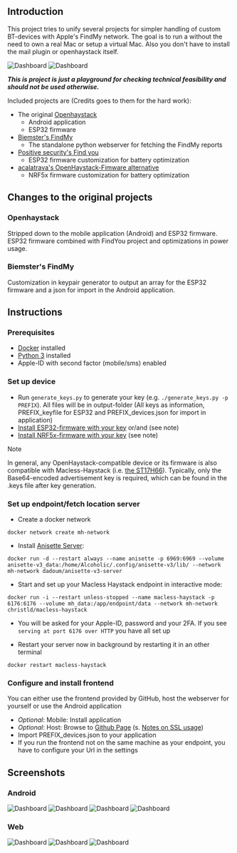 ## Introduction

This project tries to unify several projects for simpler handling of custom BT-devices with Apple's FindMy network. The goal is to run a without the need to own a real Mac or setup a virtual Mac. Also you don't have to install the mail plugin or openhaystack itself.

![Dashboard](screenshots/dashboard_mobile.png)
![Dashboard](screenshots/dashboard_web.png)

***This is project is just a playground for checking technical feasibility and should not be used otherwise.***

Included projects are (Credits goes to them for the hard work):
- The original [Openhaystack](https://github.com/seemoo-lab/openhaystack)
    - Android application 
    - ESP32 firmware
- [Biemster's FindMy](https://github.com/biemster/FindMy)
    - The standalone python webserver for fetching the FindMy reports
- [Positive security's Find you](https://github.com/positive-security/find-you)
    - ESP32 firmware customization for battery optimization 
- [acalatrava's OpenHaystack-Fimware alternative](https://github.com/acalatrava/openhaystack-firmware)
    - NRF5x firmware customization for battery optimization 


## Changes to the original projects

### Openhaystack

Stripped down to the mobile application (Android) and ESP32 firmware. ESP32 firmware combined with FindYou project and optimizations in power usage. 
 

### Biemster's FindMy

Customization in keypair generator to output an array for the ESP32 firmware and a json for import in the Android application. 


## Instructions


### Prerequisites

- [Docker](https://www.docker.com/) installed
- [Python 3](https://www.python.org/) installed
- Apple-ID with second factor (mobile/sms) enabled

### Set up device

- Run `generate_keys.py` to generate your key (e.g. `./generate_keys.py -p PREFIX`). All files will be in output-folder (All keys as information, PREFIX_keyfile for ESP32 and PREFIX_devices.json for import in application)
- [Install ESP32-firmware with your key](firmware/ESP32/README.md) or/and (see note)
- [Install NRF5x-firmware with your key](firmware/nrf5x/README.md) (see note)
> [!NOTE]  
> In general, any OpenHaystack-compatible device or its firmware is also compatible with Macless-Haystack (i.e. [the ST17H66](https://github.com/biemster/FindMy/tree/main/Lenze_ST17H66)). Typically, only the Base64-encoded advertisement key is required, which can be found in the .keys file after key generation.


### Set up endpoint/fetch location server

- Create a docker network

```
docker network create mh-network
```

- Install [Anisette Server](https://github.com/Dadoum/anisette-v3-server):

```
docker run -d --restart always --name anisette -p 6969:6969 --volume anisette-v3_data:/home/Alcoholic/.config/anisette-v3/lib/ --network mh-network dadoum/anisette-v3-server
```

- Start and set up your Macless Haystack endpoint in interactive mode:

```
docker run -i --restart unless-stopped --name macless-haystack -p 6176:6176 --volume mh_data:/app/endpoint/data --network mh-network christld/macless-haystack
```

- You will be asked for your Apple-ID, password and your 2FA. If you see `serving at port 6176 over HTTP` you have all set up

- Restart your server now in background by restarting it in an other terminal

```
docker restart macless-haystack
```


### Configure and install frontend

You can either use the frontend provided by GitHub, host the webserver for yourself or use the Android application 

- *Optional*: Mobile: Install application
- *Optional*: Host: Browse to [Github Page](https://dchristl.github.io/macless-haystack/) (s. [Notes on SSL usage](endpoint/README.md#notes-on-usage-on-other-machines-ssl))
- Import PREFIX_devices.json to your application
- If you run the frontend not on the same machine as your endpoint, you have to configure your Url in the settings


## Screenshots

### Android

![Dashboard](screenshots/history_mobile.png)
![Dashboard](screenshots/history_mobile_2.png)
![Dashboard](screenshots/accessories_mobile.png)
![Dashboard](screenshots/settings_mobile.png)

### Web

![Dashboard](screenshots/history_web.png)
![Dashboard](screenshots/history_web_light.png)
![Dashboard](screenshots/accessories_web.png)